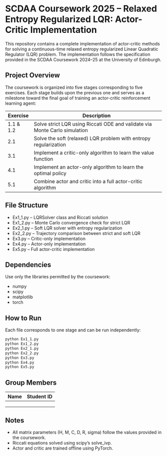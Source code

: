 # SCDAA Coursework 2025 – Relaxed Entropy Regularized LQR: Actor-Critic Implementation

This repository contains a complete implementation of actor-critic methods for solving a continuous-time relaxed entropy regularized Linear Quadratic Regulator (LQR) problem. The implementation follows the specification provided in the SCDAA Coursework 2024–25 at the University of Edinburgh.

## Project Overview
The coursework is organized into five stages corresponding to five exercises. Each stage builds upon the previous one and serves as a milestone toward the final goal of training an actor-critic reinforcement learning agent:

| Exercise | Description |
|----------|-------------|
| 1.1 & 1.2 | Solve strict LQR using Riccati ODE and validate via Monte Carlo simulation |
| 2.1 | Solve the soft (relaxed) LQR problem with entropy regularization |
| 3.1 | Implement a critic-only algorithm to learn the value function |
| 4.1 | Implement an actor-only algorithm to learn the optimal policy |
| 5.1 | Combine actor and critic into a full actor-critic algorithm |

## File Structure
- Ex1_1.py – LQRSolver class and Riccati solution
- Ex1_2.py – Monte Carlo convergence check for strict LQR
- Ex2_1.py – Soft LQR solver with entropy regularization
- Ex2_2.py – Trajectory comparison between strict and soft LQR
- Ex3.py – Critic-only implementation
- Ex4.py – Actor-only implementation
- Ex5.py – Full actor-critic implementation

## Dependencies
Use only the libraries permitted by the coursework:
- numpy
- scipy
- matplotlib
- torch

## How to Run
Each file corresponds to one stage and can be run independently:
```bash
python Ex1_1.py
python Ex1_2.py
python Ex2_1.py
python Ex2_2.py
python Ex3.py
python Ex4.py
python Ex5.py
```

## Group Members
| Name | Student ID |
|------|------------|
|  |  |
|  |  |
|  |  |

## Notes
- All matrix parameters (H, M, C, D, R, sigma) follow the values provided in the coursework.
- Riccati equations solved using scipy’s solve_ivp.
- Actor and critic are trained offline using PyTorch.
